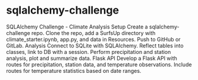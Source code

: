 # sqlalchemy-challenge

SQLAlchemy Challenge - Climate Analysis
Setup
Create a sqlalchemy-challenge repo.
Clone the repo, add a SurfsUp directory with climate_starter.ipynb, app.py, and data in Resources.
Push to GitHub or GitLab.
Analysis
Connect to SQLite with SQLAlchemy.
Reflect tables into classes, link to DB with a session.
Perform precipitation and station analysis, plot and summarize data.
Flask API
Develop a Flask API with routes for precipitation, station data, and temperature observations.
Include routes for temperature statistics based on date ranges.
